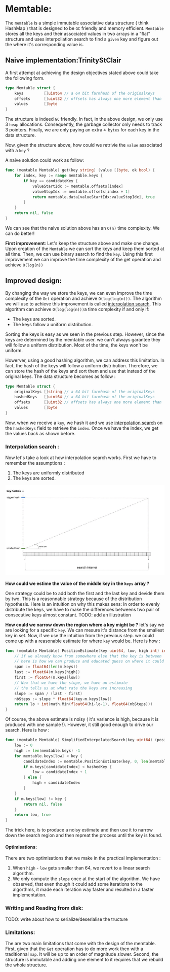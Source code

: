 # Memtable:

The `memtable` is a simple immutable associative data structure ( think HashMap ) that is designed to be
`GC` friendly and memory efficient. `Memtable` stores all the keys and their associated values in two arrays in a "flat" structure and uses interpollation search to find a `given` key and figure out the where it's corresponding value is. 

## Naive implementation:TrinityStClair
A first attempt at achieving the design objectives stated above could take the following form.

```go 
type Memtable struct {
	keys         []uint64 // a 64 bit farmhash of the originalKeys
	offsets      []uint32 // offsets has always one more element than `keys`.
	values       []byte
}
```
The structure is indeed `GC` friendly. In fact, in the above design, we only use 3 `heap` allocations. Consequently, the garbage collector only needs to track 3 pointers. Finally, we are only paying an extra `4 bytes` for each key in the data structure. 

Now, given the structure above, how could we retrivie the `value` associated with a `key` ? 

A naive solution could work as follow:

```go 
func (memtable Memtable) get(key string) (value []byte, ok bool) {
    for index, key := range memtable.keys { 
        if key == candidateKey { 
            valueStartIdx := memtable.offsets[index]
            valueStopIdx := memtable.offsets[index + 1]
            return memtable.data[valueStartIdx:valueStopIdx], true
        }
    } 
    return nil, false
}
```

We can see that the naive solution above has an `O(n)` time complexity. We can do better! 

**First improvement**: Let's keep the structure above and make one change. Upon creation of the `Memtable` we can sort the keys and keep them sorted at all time. Then, we can use binary search to find the `key`. Using this first improvement we can improve the time complexity of the get operation and achieve `O(log(n))`

## Improved design:

By changing the way we store the keys, we can even improve the time complexity of the `Get` operation and achieve `O(log(log(n)))`. The algorithm we will use to achieve this improvement is called [interpolation search](https://www.geeksforgeeks.org/interpolation-search/). This algorithm can achieve `O(log(log(n)))`a time complexity if and only if: 

* The keys are sorted.
* The keys follow a uniform distribution.

Sorting the keys is easy as we seen in the previous step. However, since the keys are determined by the memtable user. we can't always garantee they will follow a uniform distribution. Most of the time, the keys won't be uniform. 

Howerver, using a good hashing algorithm, we can address this limitation. In fact, the hash of the keys will follow a uniform distribution. Therefore, we can store the hash of the keys and sort them and use that instead of the original keys. The data structure becomes as follow : 

```go 
type Memtable struct {
	originalKeys []string // a 64 bit farmhash of the originalKeys
	hashedKeys   []uint64 // a 64 bit farmhash of the originalKeys
	offsets      []uint32 // offsets has always one more element than `keys`.
	values       []byte
}
```

Now, when we receive a `key`, we hash it and we use [interpolation search](https://www.geeksforgeeks.org/interpolation-search/) on the `hashedKeys` field to retrieve the `index`. Once we have the index, we get the values back as shown before.

### Interpolation search : 
Now let's take a look at how interpolation search works. First we have to remember the assumptions : 

1. The keys are uniformly distributed 
2. The keys are sorted.

![visual explanation of interpollated search](./interpollated_search.gif)

**How could we estime the value of the middle key in the `keys` array ?**

One strategy could be to add both the first and the last key and devide them by two. This is a reasonnable strategy because of the distribution hypothesis. Here is an intuition on why this makes sens: In order to evenly distribute the keys, we have to make the differences betweens two pair of consecutive keys almost constant. 
TODO: add an illustration

**How could we narrow down the region where a key might be ?**
let's say we are looking for a specific `key`. We can mesure it's distance from the smallest key in set. Now, if we use the  intuition from the previous step. we could come up with a reasonable estimate for where `key` would be. Here is how : 

```go 
func (memtable Memtable) PositionEstimate(key uint64, low, high int) int { 
    // if we already know from somewhere else that the key is between `low` and `high` 
    // here is how we can produce and educated guess on where it could be.
	span := float64(len(m.keys))
	last := float64(m.keys[high])
	first := float64(m.keys[low])
    // Now that we have the slope, we have an estimate 
    // the tells us at what rate the keys are increasing
    slope := span / (last - first)
    nbSteps := slope * float64(key-m.keys[low])
    return lo + int(math.Min(float64(hi-lo-1), float64(nbSteps)))
}
```

Of course, the above estimate is noisy ( it's variance is high, because it is produced with one sample !). However, it still good enough to drive our search. Here is how : 

```go
func (memtable Memtable) SimplifiedInterpolatedSearch(key uint64) (position int, ok bool) {
    low := 0
    high := len(memtable.keys) -1
    for memtable.keys[low] < key { 
        candidateIndex := memtable.PositionEstimate(key, 0, len(memtable.keys) - 1)
        if m.keys[candidateIndex] < hashedKey {
            low = candidateIndex + 1
        } else {
            high = candidateIndex
        }
    }
    if m.keys[low] != key {
		return nil, false
    }
    return low, true
}
```

The trick here, is to produce a noisy estimate and then use it to narrow down the search region and then repreat the process until the key is found.

#### Optimisations: 
There are two optimisations that we make in the practical implementation : 

1. When `high` - `low` gets smaller than 64, we revert to a linear search algorithm.
2. We only compute the `slope` once at the start of the algorithm. We have observed, that even though it could add some iterations to the algorthms, it made each iteration way faster and resulted in a faster implementation.

### Writing and Reading from disk: 
TODO: write about how to serialize/deserialise the tructure

### Limitations: 

The are two main limitations that come with the design of the memtable. First, given that the `Get` operation has to do more work then with a traditionnal `map`. It will be up to an order of magnitude slower. Second, the structure is immutable and adding one element to it requires that we rebuild the whole structure.